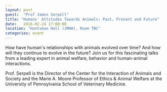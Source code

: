 ```yaml
---
layout: post
guest:  "Prof James Serpell"
title: "Humans' Attitudes Towards Animals: Past, Present and Future"
date:   2016-02-24 17:00:00
location: "Huntsman Hall (JMHH), Room TBC"
categories: event
---
```

How have human's relationships with animals evolved over time? And how will they continue to evolve in the future? Join us for this fascinating talks from a leading expert in animal welfare, behavior and human-animal interactions.

Prof. Serpell is the Director of the Center for the Interaction of Animals and Society and the Marie A. Moore Professor of Ethics & Animal Welfare at the University of Pennsylvania School of Veterinary Medicine. 
